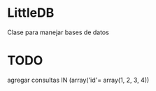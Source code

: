 LittleDB
========

Clase para manejar bases de datos

TODO
========

agregar consultas IN (array('id'= array(1, 2, 3, 4))